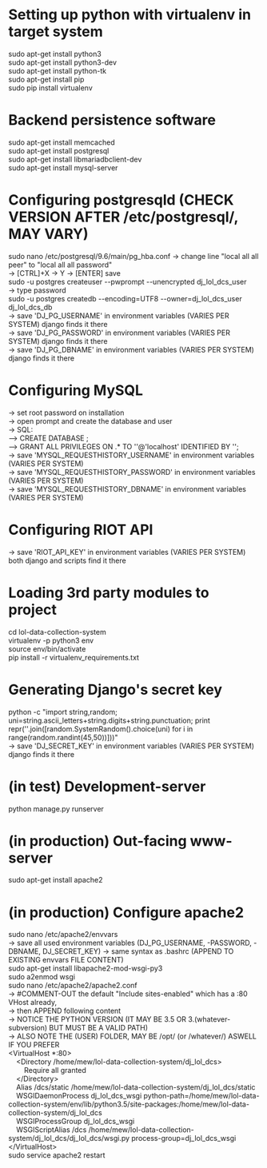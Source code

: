 # Setting up python with virtualenv in target system
sudo apt-get install python3  
sudo apt-get install python3-dev  
sudo apt-get install python-tk  
sudo apt-get install pip  
sudo pip install virtualenv  

# Backend persistence software
sudo apt-get install memcached  
sudo apt-get install postgresql  
sudo apt-get install libmariadbclient-dev  
sudo apt-get install mysql-server

# Configuring postgresqld (CHECK VERSION AFTER /etc/postgresql/, MAY VARY)
sudo nano /etc/postgresql/9.6/main/pg_hba.conf
-> change line "local all all peer" to "local all all password"  
-> [CTRL]+X -> Y -> [ENTER] save  
sudo -u postgres createuser --pwprompt --unencrypted dj_lol_dcs_user  
-> type password  
sudo -u postgres createdb --encoding=UTF8 --owner=dj_lol_dcs_user dj_lol_dcs_db  
-> save 'DJ_PG_USERNAME' in environment variables (VARIES PER SYSTEM) django finds it there  
-> save 'DJ_PG_PASSWORD' in environment variables (VARIES PER SYSTEM) django finds it there  
-> save 'DJ_PG_DBNAME' in environment variables (VARIES PER SYSTEM) django finds it there

# Configuring MySQL
-> set root password on installation  
-> open prompt and create the database and user  
-> SQL:  
--> CREATE DATABASE <dbname>;  
--> GRANT ALL PRIVILEGES ON <dbname>.* TO '<username>'@'localhost' IDENTIFIED BY '<password>';  
-> save 'MYSQL_REQUESTHISTORY_USERNAME' in environment variables (VARIES PER SYSTEM)  
-> save 'MYSQL_REQUESTHISTORY_PASSWORD' in environment variables (VARIES PER SYSTEM)  
-> save 'MYSQL_REQUESTHISTORY_DBNAME' in environment variables (VARIES PER SYSTEM)

# Configuring RIOT API
-> save 'RIOT_API_KEY' in environment variables (VARIES PER SYSTEM) both django and scripts find it there

# Loading 3rd party modules to project
cd lol-data-collection-system  
virtualenv -p python3 env  
source env/bin/activate  
pip install -r virtualenv_requirements.txt  

# Generating Django's secret key
python -c "import string,random; uni=string.ascii_letters+string.digits+string.punctuation; print repr(''.join([random.SystemRandom().choice(uni) for i in range(random.randint(45,50))]))"  
-> save 'DJ_SECRET_KEY' in environment variables (VARIES PER SYSTEM) django finds it there  

# (in test) Development-server
python manage.py runserver  

# (in production) Out-facing www-server
sudo apt-get install apache2  

# (in production) Configure apache2
sudo nano /etc/apache2/envvars  
-> save all used environment variables (DJ_PG_USERNAME, -PASSWORD, -DBNAME, DJ_SECRET_KEY) -> same syntax as .bashrc (APPEND TO EXISTING envvars FILE CONTENT)  
sudo apt-get install libapache2-mod-wsgi-py3  
sudo a2enmod wsgi  
sudo nano /etc/apache2/apache2.conf  
-> #COMMENT-OUT the default "Include sites-enabled" which has a :80 VHost already,   
-> then APPEND following content  
-> NOTICE THE PYTHON VERSION (IT MAY BE 3.5 OR 3.(whatever-subversion) BUT MUST BE A VALID PATH)  
-> ALSO NOTE THE (USER) FOLDER, MAY BE /opt/ (or /whatever/) ASWELL IF YOU PREFER  
&lt;VirtualHost *:80&gt;  
&nbsp;&nbsp;&nbsp;&nbsp;&lt;Directory /home/mew/lol-data-collection-system/dj_lol_dcs&gt;  
&nbsp;&nbsp;&nbsp;&nbsp;&nbsp;&nbsp;&nbsp;&nbsp;Require all granted  
&nbsp;&nbsp;&nbsp;&nbsp;&lt;/Directory&gt;  
&nbsp;&nbsp;&nbsp;&nbsp;Alias /dcs/static /home/mew/lol-data-collection-system/dj_lol_dcs/static  
&nbsp;&nbsp;&nbsp;&nbsp;WSGIDaemonProcess dj_lol_dcs_wsgi python-path=/home/mew/lol-data-collection-system/env/lib/python3.5/site-packages:/home/mew/lol-data-collection-system/dj_lol_dcs  
&nbsp;&nbsp;&nbsp;&nbsp;WSGIProcessGroup dj_lol_dcs_wsgi  
&nbsp;&nbsp;&nbsp;&nbsp;WSGIScriptAlias /dcs /home/mew/lol-data-collection-system/dj_lol_dcs/dj_lol_dcs/wsgi.py process-group=dj_lol_dcs_wsgi  
&lt;/VirtualHost&gt;  
sudo service apache2 restart  

